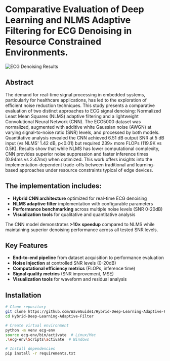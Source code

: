 # Comparative Evaluation of Deep Learning and NLMS Adaptive Filtering for ECG Denoising in Resource Constrained Environments.

![ECG Denoising Results](results/figures/)

## Abstract
The demand for real-time signal processing in embedded systems, particularly for healthcare applications, has led to the exploration of efficient noise reduction techniques. This study presents a comparative evaluation of two distinct approaches to ECG signal denoising: Normalized Least Mean Squares (NLMS) adaptive filtering and a lightweight Convolutional Neural Network (CNN). The ECG5000 dataset was normalized, augmented with additive white Gaussian noise (AWGN) at varying signal-to-noise ratio (SNR) levels, and processed by both models. Quantitative analysis revealed the CNN achieved 6.51 dB output SNR at 5 dB input (vs NLMS' 1.42 dB, p<0.01) but required 239× more FLOPs (119.9K vs 0.5K). Results show that while NLMS has lower computational complexity, CNN provides superior noise suppression and faster inference times (0.94ms vs 2.47ms) when optimized. This work offers insights into the implementation-dependent trade-offs between traditional and learning-based approaches under resource constraints typical of edge devices. 

## The implementation includes:

- **Hybrid CNN architecture** optimized for real-time ECG denoising
- **NLMS adaptive filter** implementation with configurable parameters
- **Performance benchmarking** across multiple noise levels (SNR 0-20dB)
- **Visualization tools** for qualitative and quantitative analysis

The CNN model demonstrates **>10× speedup** compared to NLMS while maintaining superior denoising performance across all tested SNR levels.

## Key Features

- **End-to-end pipeline** from dataset acquisition to performance evaluation
- **Noise injection** at controlled SNR levels (0-20dB)
- **Computational efficiency metrics** (FLOPs, inference time)
- **Signal quality metrics** (SNR improvement, MSE)
- **Visualization tools** for waveform and residual analysis

## Installation

```bash
# Clone repository
git clone https://github.com/WaveGuide1/Hybrid-Deep-Learning-Adaptive-Filter
cd Hybrid-Deep-Learning-Adaptive-Filter

# Create virtual environment
python -m venv ecg-env
source ecg-env/bin/activate  # Linux/Mac
.\ecg-env\Scripts\activate  # Windows

# Install dependencies
pip install -r requirements.txt

```
